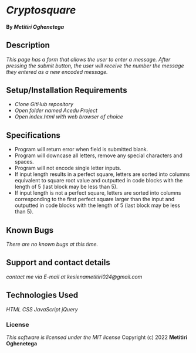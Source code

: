 # _Cryptosquare_

#### By _**Metitiri Oghenetega**_

## Description

_This page has a form that allows the user to enter a message. After pressing the submit button, the user will receive the number the message they entered as a new encoded message._

## Setup/Installation Requirements

* _Clone GitHub repository_
* _Open folder named Acedu Project_
* _Open index.html with web browser of choice_

## Specifications

* Program will return error when field is submitted blank.
* Program will downcase all letters, remove any special characters and spaces.
* Program will not encode single letter inputs.
* If input length results in a perfect square, letters are sorted into columns equivalent to square root value and outputted in code blocks with the length of 5 (last block may be less than 5).
* If input length is not a perfect square, letters are sorted into columns corresponding to the first perfect square larger than the input and outputted in code blocks with the length of 5 (last block may be less than 5).
 
## Known Bugs

_There are no known bugs at this time._

## Support and contact details

_contact me via E-mail at kesienametitiri024@gmail.com_

## Technologies Used

_HTML CSS JavaScript jQuery_

### License

*This software is licensed under the MIT license*
 Copyright (c) 2022 **Metitiri Oghenetega**